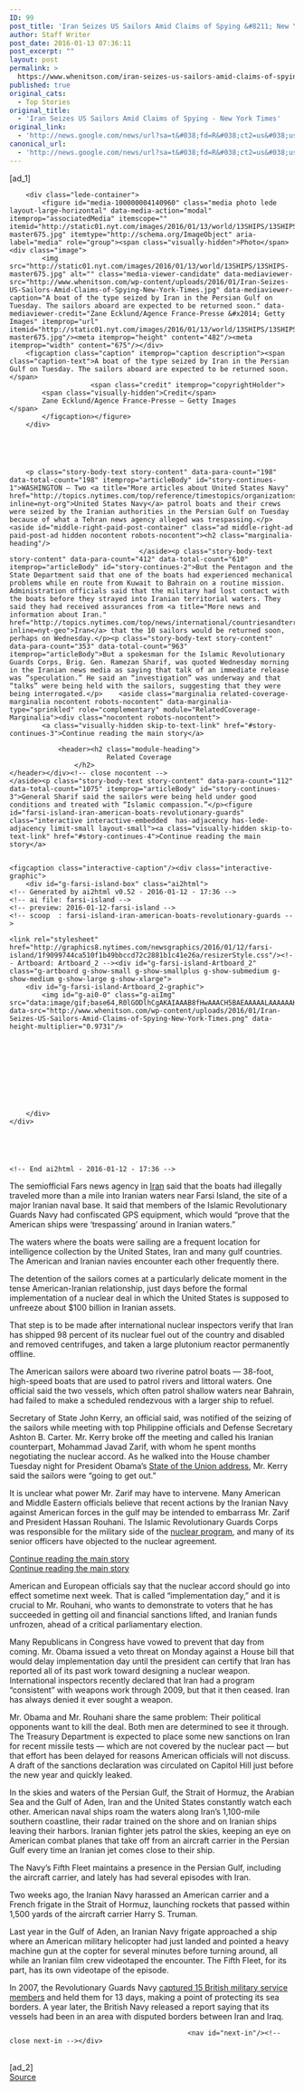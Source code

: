 ```yaml
---
ID: 99
post_title: 'Iran Seizes US Sailors Amid Claims of Spying &#8211; New York Times'
author: Staff Writer
post_date: 2016-01-13 07:36:11
post_excerpt: ""
layout: post
permalink: >
  https://www.whenitson.com/iran-seizes-us-sailors-amid-claims-of-spying-new-york-times/
published: true
original_cats:
  - Top Stories
original_title:
  - 'Iran Seizes US Sailors Amid Claims of Spying - New York Times'
original_link:
  - 'http://news.google.com/news/url?sa=t&#038;fd=R&#038;ct2=us&#038;usg=AFQjCNH6zTR9moY3BHA4yxjioWIESfIdnQ&#038;clid=c3a7d30bb8a4878e06b80cf16b898331&#038;cid=52779028778112&#038;ei=av6VVvhVsqrAAYffo6AH&#038;url=http://www.nytimes.com/2016/01/13/world/middleeast/iran-holds-us-navy-boats-crew.html'
canonical_url:
  - 'http://news.google.com/news/url?sa=t&#038;fd=R&#038;ct2=us&#038;usg=AFQjCNH6zTR9moY3BHA4yxjioWIESfIdnQ&#038;clid=c3a7d30bb8a4878e06b80cf16b898331&#038;cid=52779028778112&#038;ei=av6VVvhVsqrAAYffo6AH&#038;url=http://www.nytimes.com/2016/01/13/world/middleeast/iran-holds-us-navy-boats-crew.html'
---
```

 [ad_1]
<br><div id="story-body" readability="160.10714789229">

        
        
        <div class="lede-container">
            <figure id="media-100000004140960" class="media photo lede layout-large-horizontal" data-media-action="modal" itemprop="associatedMedia" itemscope="" itemid="http://static01.nyt.com/images/2016/01/13/world/13SHIPS/13SHIPS-master675.jpg" itemtype="http://schema.org/ImageObject" aria-label="media" role="group"><span class="visually-hidden">Photo</span>
    <div class="image">
            <img src="http://static01.nyt.com/images/2016/01/13/world/13SHIPS/13SHIPS-master675.jpg" alt="" class="media-viewer-candidate" data-mediaviewer-src="http://www.whenitson.com/wp-content/uploads/2016/01/Iran-Seizes-US-Sailors-Amid-Claims-of-Spying-New-York-Times.jpg" data-mediaviewer-caption="A boat of the type seized by Iran in the Persian Gulf on Tuesday. The sailors aboard are expected to be returned soon." data-mediaviewer-credit="Zane Ecklund/Agence France-Presse &#x2014; Getty Images" itemprop="url" itemid="http://static01.nyt.com/images/2016/01/13/world/13SHIPS/13SHIPS-master675.jpg"/><meta itemprop="height" content="482"/><meta itemprop="width" content="675"/></div>
        <figcaption class="caption" itemprop="caption description"><span class="caption-text">A boat of the type seized by Iran in the Persian Gulf on Tuesday. The sailors aboard are expected to be returned soon.</span>
                        <span class="credit" itemprop="copyrightHolder">
            <span class="visually-hidden">Credit</span>
            Zane Ecklund/Agence France-Presse — Getty Images        </span>
            </figcaption></figure>
        </div>

        


                
        <p class="story-body-text story-content" data-para-count="198" data-total-count="198" itemprop="articleBody" id="story-continues-1">WASHINGTON — Two <a title="More articles about United States Navy" href="http://topics.nytimes.com/top/reference/timestopics/organizations/n/us_navy/index.html?inline=nyt-org">United States Navy</a> patrol boats and their crews were seized by the Iranian authorities in the Persian Gulf on Tuesday because of what a Tehran news agency alleged was trespassing.</p><aside id="middle-right-paid-post-container" class="ad middle-right-ad paid-post-ad hidden nocontent robots-nocontent"><h2 class="marginalia-heading"/>
                                    </aside><p class="story-body-text story-content" data-para-count="412" data-total-count="610" itemprop="articleBody" id="story-continues-2">But the Pentagon and the State Department said that one of the boats had experienced mechanical problems while en route from Kuwait to Bahrain on a routine mission. Administration officials said that the military had lost contact with the boats before they strayed into Iranian territorial waters. They said they had received assurances from <a title="More news and information about Iran." href="http://topics.nytimes.com/top/news/international/countriesandterritories/iran/index.html?inline=nyt-geo">Iran</a> that the 10 sailors would be returned soon, perhaps on Wednesday.</p><p class="story-body-text story-content" data-para-count="353" data-total-count="963" itemprop="articleBody">But a spokesman for the Islamic Revolutionary Guards Corps, Brig. Gen. Ramezan Sharif, was quoted Wednesday morning in the Iranian news media as saying that talk of an immediate release was “speculation.” He said an “investigation” was underway and that “talks” were being held with the sailors, suggesting that they were being interrogated.</p>    <aside class="marginalia related-coverage-marginalia nocontent robots-nocontent" data-marginalia-type="sprinkled" role="complementary" module="RelatedCoverage-Marginalia"><div class="nocontent robots-nocontent">
            <a class="visually-hidden skip-to-text-link" href="#story-continues-3">Continue reading the main story</a>

                <header><h2 class="module-heading">
                            Related Coverage
                    </h2>
    </header></div><!-- close nocontent -->
    </aside><p class="story-body-text story-content" data-para-count="112" data-total-count="1075" itemprop="articleBody" id="story-continues-3">General Sharif said the sailors were being held under good conditions and treated with “Islamic compassion.”</p><figure id="farsi-island-iran-american-boats-revolutionary-guards" class="interactive interactive-embedded  has-adjacency has-lede-adjacency limit-small layout-small"><a class="visually-hidden skip-to-text-link" href="#story-continues-4">Continue reading the main story</a>

    
    <figcaption class="interactive-caption"/><div class="interactive-graphic">
        <div id="g-farsi-island-box" class="ai2html">
	<!-- Generated by ai2html v0.52 - 2016-01-12 - 17:36 -->
	<!-- ai file: farsi-island -->
	<!-- preview: 2016-01-12-farsi-island -->
	<!-- scoop  : farsi-island-iran-american-boats-revolutionary-guards -->

	<link rel="stylesheet" href="http://graphics8.nytimes.com/newsgraphics/2016/01/12/farsi-island/1f9099744ca510f1b49bbccd72c2881b1c41e26a/resizerStyle.css"/><!-- Artboard: Artboard_2 --><div id="g-farsi-island-Artboard_2" class="g-artboard g-show-small g-show-smallplus g-show-submedium g-show-medium g-show-large g-show-xlarge">
		<div id="g-farsi-island-Artboard_2-graphic">
			<img id="g-ai0-0" class="g-aiImg" src="data:image/gif;base64,R0lGODlhCgAKAIAAAB8fHwAAACH5BAEAAAAALAAAAAAKAAoAAAIIhI+py+0PYysAOw==" data-src="http://www.whenitson.com/wp-content/uploads/2016/01/Iran-Seizes-US-Sailors-Amid-Claims-of-Spying-New-York-Times.png" data-height-multiplier="0.9731"/>
			
			
			
			
			
			
			
			
			
			
		</div>
	</div>


	
	
	
	<!-- End ai2html - 2016-01-12 - 17:36 -->
</div>
<!-- Pipeline: 2016-01-12-farsi-island | January 12, 2016, 10:26PM | 1f9099744ca510f1b49bbccd72c2881b1c41e26a -->
<meta name="interactivegraphic:height:300" content="722"/></div>
    
    
</figure><p class="story-body-text story-content" data-para-count="370" data-total-count="1445" itemprop="articleBody" id="story-continues-4">The semiofficial Fars news agency in <a href="http://topics.nytimes.com/top/news/international/countriesandterritories/iran/index.html?inline=nyt-geo" title="More news and information about Iran." class="meta-loc">Iran</a> said that the boats had illegally traveled more than a mile into Iranian waters near Farsi Island, the site of a major Iranian naval base. It said that members of the Islamic Revolutionary Guards Navy had confiscated GPS equipment, which would “prove that the American ships were ‘trespassing’ around in Iranian waters.”</p><p class="story-body-text story-content" data-para-count="214" data-total-count="1659" itemprop="articleBody">The waters where the boats were sailing are a frequent location for intelligence collection by the United States, Iran and many gulf countries. The American and Iranian navies encounter each other frequently there.</p><p class="story-body-text story-content" data-para-count="262" data-total-count="1921" itemprop="articleBody">The detention of the sailors comes at a particularly delicate moment in the tense American-Iranian relationship, just days before the formal implementation of a nuclear deal in which the United States is supposed to unfreeze about $100 billion in Iranian assets.</p><p class="story-body-text story-content" data-para-count="236" data-total-count="2157" itemprop="articleBody" id="story-continues-5">That step is to be made after international nuclear inspectors verify that Iran has shipped 98 percent of its nuclear fuel out of the country and disabled and removed centrifuges, and taken a large plutonium reactor permanently offline.</p><p class="story-body-text story-content" data-para-count="295" data-total-count="2452" itemprop="articleBody">The American sailors were aboard two riverine patrol boats — 38-foot, high-speed boats that are used to patrol rivers and littoral waters. One official said the two vessels, which often patrol shallow waters near Bahrain, had failed to make a scheduled rendezvous with a larger ship to refuel.</p><p class="story-body-text story-content" data-para-count="481" data-total-count="2933" itemprop="articleBody">Secretary of State John Kerry, an official said, was notified of the seizing of the sailors while meeting with top Philippine officials and Defense Secretary Ashton B. Carter. Mr. Kerry broke off the meeting and called his Iranian counterpart, Mohammad Javad Zarif, with whom he spent months negotiating the nuclear accord. As he walked into the House chamber Tuesday night for President Obama’s <a href="http://topics.nytimes.com/top/reference/timestopics/subjects/s/state_of_the_union_message_us/index.html?inline=nyt-classifier" title="More articles about the State of the Union address." class="meta-classifier">State of the Union address</a>, Mr. Kerry said the sailors were “going to get out.”</p><p class="story-body-text story-content" data-para-count="426" data-total-count="3359" itemprop="articleBody" id="story-continues-6">It is unclear what power Mr. Zarif may have to intervene. Many American and Middle Eastern officials believe that recent actions by the Iranian Navy against American forces in the gulf may be intended to embarrass Mr. Zarif and President Hassan Rouhani. The Islamic Revolutionary Guards Corps was responsible for the military side of the <a title="Recent and archival news about Iran&#x2019;s nuclear program." href="http://topics.nytimes.com/top/news/international/countriesandterritories/iran/nuclear_program/index.html?inline=nyt-classifier">nuclear program</a>, and many of its senior officers have objected to the nuclear agreement.</p><div id="MiddleRight1" class="ad ad-placeholder nocontent robots-nocontent">
<a class="visually-hidden skip-to-text-link" href="#story-continues-7">Continue reading the main story</a>
</div>
    	<div id="MiddleRightN" class="ad text-ad middle-right-ad nocontent robots-nocontent">
<a class="visually-hidden skip-to-text-link" href="#story-continues-7">Continue reading the main story</a>
</div><p class="story-body-text story-content" data-para-count="352" data-total-count="3711" itemprop="articleBody" id="story-continues-7">American and European officials say that the nuclear accord should go into effect sometime next week. That is called “implementation day,” and it is crucial to Mr. Rouhani, who wants to demonstrate to voters that he has succeeded in getting oil and financial sanctions lifted, and Iranian funds unfrozen, ahead of a critical parliamentary election.</p><p class="story-body-text story-content" data-para-count="470" data-total-count="4181" itemprop="articleBody" id="story-continues-8">Many Republicans in Congress have vowed to prevent that day from coming. Mr. Obama issued a veto threat on Monday against a House bill that would delay implementation day until the president can certify that Iran has reported all of its past work toward designing a nuclear weapon. International inspectors recently declared that Iran had a program “consistent” with weapons work through 2009, but that it then ceased. Iran has always denied it ever sought a weapon.</p><p class="story-body-text story-content" data-para-count="483" data-total-count="4664" itemprop="articleBody">Mr. Obama and Mr. Rouhani share the same problem: Their political opponents want to kill the deal. Both men are determined to see it through. The Treasury Department is expected to place some new sanctions on Iran for recent missile tests — which are not covered by the nuclear pact — but that effort has been delayed for reasons American officials will not discuss. A draft of the sanctions declaration was circulated on Capitol Hill just before the new year and quickly leaked.</p><p class="story-body-text story-content" data-para-count="512" data-total-count="5176" itemprop="articleBody">In the skies and waters of the Persian Gulf, the Strait of Hormuz, the Arabian Sea and the Gulf of Aden, Iran and the United States constantly watch each other. American naval ships roam the waters along Iran’s 1,100-mile southern coastline, their radar trained on the shore and on Iranian ships leaving their harbors. Iranian fighter jets patrol the skies, keeping an eye on American combat planes that take off from an aircraft carrier in the Persian Gulf every time an Iranian jet comes close to their ship.</p><p class="story-body-text story-content" data-para-count="145" data-total-count="5321" itemprop="articleBody">The Navy’s Fifth Fleet maintains a presence in the Persian Gulf, including the aircraft carrier, and lately has had several episodes with Iran.</p>
<p class="story-body-text story-content" data-para-count="196" data-total-count="5517" itemprop="articleBody" id="story-continues-9">Two weeks ago, the Iranian Navy harassed an American carrier and a French frigate in the Strait of Hormuz, launching rockets that passed within 1,500 yards of the aircraft carrier Harry S. Truman.</p><p class="story-body-text story-content" data-para-count="341" data-total-count="5858" itemprop="articleBody">Last year in the Gulf of Aden, an Iranian Navy frigate approached a ship where an American military helicopter had just landed and pointed a heavy machine gun at the copter for several minutes before turning around, all while an Iranian film crew videotaped the encounter. The Fifth Fleet, for its part, has its own videotape of the episode.</p><p class="story-body-text story-content" data-para-count="294" data-total-count="6152" itemprop="articleBody">In 2007, the Revolutionary Guards Navy <a href="http://www.nytimes.com/2007/03/24/world/europe/24britain.html">captured 15 British military service members</a> and held them for 13 days, making a point of protecting its sea borders. A year later, the British Navy released a report saying that its vessels had been in an area with disputed borders between Iran and Iraq.</p>
        
                                                <nav id="next-in"/><!-- close next-in --></div>
<br>[ad_2]
<br><a href="http://news.google.com/news/url?sa=t&#038;fd=R&#038;ct2=us&#038;usg=AFQjCNH6zTR9moY3BHA4yxjioWIESfIdnQ&#038;clid=c3a7d30bb8a4878e06b80cf16b898331&#038;cid=52779028778112&#038;ei=av6VVvhVsqrAAYffo6AH&#038;url=http://www.nytimes.com/2016/01/13/world/middleeast/iran-holds-us-navy-boats-crew.html">Source </a>